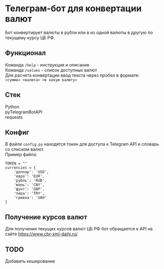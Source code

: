 # Телеграм-бот для конвертации валют  

Бот конвертирует валюты в рубли или в из одной валюты в другую по текущему курсу ЦБ РФ.  

## Функционал  
Команда `/help` - инструкция и описание  
Команда `/values` - список доступных валют  
Для расчета конвертации ввод текста через пробел в формате:  
`<сумма> <валюта> <в какую валюту>`  
  
  
## Стек  
Python  
pyTelegramBotAPI    
requests    

## Конфиг    
В файле `config.py` находятся токен для доступа к Telegram API и словарь со списком валют.  
Пример файла:  

```
TOKEN = ""
currencies = {
    'доллар': 'USD',
    'евро': 'EUR',
    'рубль': 'RUB',
    'юань': 'CNY',
    'фунт': 'GBP',
    'лира': 'TRY',
    'гривна': 'UAH'
}
```

## Получение курсов валют  

Для получения текущих курсов валют ЦБ РФ бот обращается к API на сайте https://www.cbr-xml-daily.ru/    

## TODO  

Добавить кеширование  

